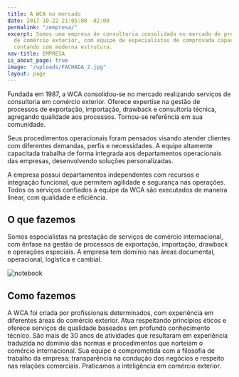 ```yaml
---
title: A WCA no mercado
date: 2017-10-22 21:05:00 -02:00
permalink: "/empresa/"
excerpt: Somos uma empresa de consultoria consolidada no mercado de prestação de serviços
  de comércio exterior, com equipe de especialistas de comprovada capacidade e experiência,
  contando com moderna estrutura.
nav-title: EMPRESA
is_about_page: true
image: "/uploads/FACHADA_2.jpg"
layout: page
---
```


Fundada em 1987, a WCA consolidou-se no mercado realizando serviços de consultoria em comércio exterior. Oferece expertise na gestão de processos de exportação, importação, drawback e consultoria técnica, agregando qualidade aos processos. Tornou-se referência em sua comunidade.

Seus procedimentos operacionais foram pensados visando atender clientes com diferentes demandas, perfis e necessidades. A equipe altamente capacitada trabalha de forma integrada aos departamentos operacionais das empresas, desenvolvendo soluções personalizadas.

A empresa possui departamentos independentes com recursos e integração funcional, que permitem agilidade e segurança nas operações. Todos os serviços confiados à equipe da WCA são executados de maneira linear, com qualidade e eficiência.


## O que fazemos

Somos especialistas na prestação de serviços de comércio internacional, com ênfase na gestão de processos de exportação, importação, drawback e operações especiais. A empresa tem domínio nas áreas documental, operacional, logística e cambial.


<div class="wrapper large">
    <img src="/uploads/NOTE_.jpg" alt="notebook">
</div>


## Como fazemos

A WCA foi criada por profissionais determinados, com experiência em diferentes áreas do comércio exterior. Atua respeitando princípios éticos e oferece serviços de qualidade baseados em profundo conhecimento técnico. São mais de 30 anos de atividades que resultaram em experiência traduzida no domínio das normas e procedimentos que norteiam o comércio internacional. Sua equipe é comprometida com a filosofia de trabalho da empresa: transparência na condução dos negócios e respeito nas relações comerciais. Praticamos a inteligência em comércio exterior.
